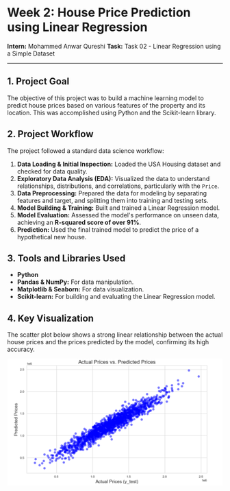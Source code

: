 # Week 2: House Price Prediction using Linear Regression

**Intern:** Mohammed Anwar Qureshi
**Task:** Task 02 - Linear Regression using a Simple Dataset

---

## 1. Project Goal

The objective of this project was to build a machine learning model to predict house prices based on various features of the property and its location. This was accomplished using Python and the Scikit-learn library.

## 2. Project Workflow

The project followed a standard data science workflow:
1.  **Data Loading & Initial Inspection:** Loaded the USA Housing dataset and checked for data quality.
2.  **Exploratory Data Analysis (EDA):** Visualized the data to understand relationships, distributions, and correlations, particularly with the `Price`.
3.  **Data Preprocessing:** Prepared the data for modeling by separating features and target, and splitting them into training and testing sets.
4.  **Model Building & Training:** Built and trained a Linear Regression model.
5.  **Model Evaluation:** Assessed the model's performance on unseen data, achieving an **R-squared score of over 91%**.
6.  **Prediction:** Used the final trained model to predict the price of a hypothetical new house.

## 3. Tools and Libraries Used

* **Python**
* **Pandas & NumPy:** For data manipulation.
* **Matplotlib & Seaborn:** For data visualization.
* **Scikit-learn:** For building and evaluating the Linear Regression model.

## 4. Key Visualization

The scatter plot below shows a strong linear relationship between the actual house prices and the prices predicted by the model, confirming its high accuracy.

![Actual vs. Predicted Prices Scatter Plot](AnwarQureshi_Week2Task_Screenshot.png)
